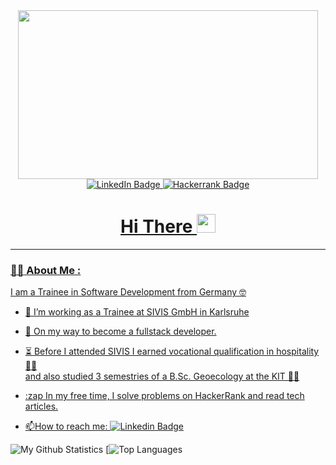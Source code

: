 <div id="header" align="center">
  <img src="https://media.giphy.com/media/L1R1tvI9svkIWwpVYr/giphy.gif" width="480" height="270" frameBorder="0" class="giphy-embed" allowFullScreen></img>
<div id="badges">
  <a href="https://www.linkedin.com/in/jakob-luge-7a04a7159">
    <img src="https://img.shields.io/badge/LinkedIn-blue?style=for-the-badge&logo=linkedin&logoColor=white" alt="LinkedIn Badge"/>
    <a href="https://www.hackerrank.com/j__m_luge?hr_r=1">
    <img src="https://cdn-1.webcatalog.io/catalog/hackerrank/hackerrank-icon.png" alt="Hackerrank Badge"/>
</div>
<img src="https://komarev.com/ghpvc/?username=jakobmichael&style=flat-square&color=blue" alt=""/>
<h1>
  Hi There
  <img src="https://media.giphy.com/media/hvRJCLFzcasrR4ia7z/giphy.gif" width="30px"/>
</h1>
  </div>
  
  ---

### :man_technologist: About Me :

I am a Trainee in Software Development from Germany 🤓

- 🔭 I’m working as a Trainee at SIVIS GmbH in Karlsruhe 

- 🌱 On my way to become a fullstack developer.

- ⏳ Before I attended SIVIS I earned vocational qualification in hospitality 👨‍🍳 <br/> and also studied 3 semestries of a B.Sc. Geoecology at the KIT 👨‍🎓

- :zap In my free time, I solve problems on HackerRank  and read tech articles.

- :mailbox:How to reach me: [![Linkedin Badge](https://img.shields.io/badge/-kakbar-blue?style=flat&logo=Linkedin&logoColor=white)](your-linkedin-url)

![My Github Statistics](https://github-readme-stats.vercel.app/api?username=jakobmichael&show_icons=true&theme=radical)
[![Top Languages](https://github-readme-stats.vercel.app/api/top-langs/?username=jakobmichael)
<!--(https://github.com/<username>/<repository_name>)--!>

